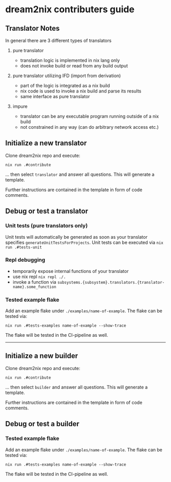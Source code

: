 # dream2nix contributers guide

## Translator Notes

In general there are 3 different types of translators

1. pure translator

   - translation logic is implemented in nix lang only
   - does not invoke build or read from any build output

2. pure translator utilizing IFD (import from derivation)

   - part of the logic is integrated as a nix build
   - nix code is used to invoke a nix build and parse its results
   - same interface as pure translator

3. impure

   - translator can be any executable program running outside of a nix build
   - not constrained in any way (can do arbitrary network access etc.)

## Initialize a new translator

Clone dream2nix repo and execute:
```shell
nix run .#contribute
```
... then select `translator` and answer all questions. This will generate a template.

Further instructions are contained in the template in form of code comments.

## Debug or test a translator

### Unit tests (pure translators only)

Unit tests will automatically be generated as soon as your translator specifies `generateUnitTestsForProjects`.
Unit tests can be executed via `nix run .#tests-unit`

### Repl debugging

- temporarily expose internal functions of your translator
- use nix repl `nix repl ./.`
- invoke a function via
   `subsystems.{subsystem}.translators.{translator-name}.some_function`

### Tested example flake

Add an example flake under `./examples/name-of-example`.
The flake can be tested via:
```command
nix run .#tests-examples name-of-example --show-trace
```
The flake will be tested in the CI-pipeline as well.


---

## Initialize a new builder

Clone dream2nix repo and execute:
```shell
nix run .#contribute
```
... then select `builder` and answer all questions. This will generate a template.

Further instructions are contained in the template in form of code comments.

## Debug or test a builder

### Tested example flake

Add an example flake under `./examples/name-of-example`.
The flake can be tested via:
```command
nix run .#tests-examples name-of-example --show-trace
```
The flake will be tested in the CI-pipeline as well.
